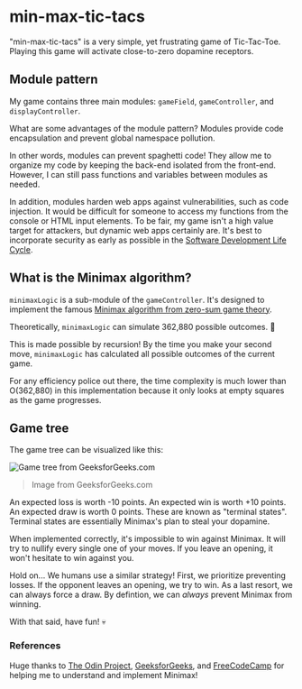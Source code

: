 # min-max-tic-tacs

"min-max-tic-tacs" is a very simple, yet frustrating game of Tic-Tac-Toe. Playing this game will activate close-to-zero dopamine receptors.

## Module pattern

My game contains three main modules: `gameField`, `gameController`, and `displayController`.

What are some advantages of the module pattern? Modules provide code encapsulation and prevent global namespace pollution.

In other words, modules can prevent spaghetti code! They allow me to organize my code by keeping the back-end isolated from the front-end. However, I can still pass functions and variables between modules as needed.

In addition, modules harden web apps against vulnerabilities, such as code injection. It would be difficult for someone to access my functions from the console or HTML input elements. To be fair, my game isn't a high value target for attackers, but dynamic web apps certainly are. It's best to incorporate security as early as possible in the [Software Development Life Cycle](https://en.wikipedia.org/wiki/Systems_development_life_cycle).

## What is the Minimax algorithm?

`minimaxLogic` is a sub-module of the `gameController`. It's designed to implement the famous [Minimax algorithm from zero-sum game theory](https://en.wikipedia.org/wiki/Minimax).

Theoretically, `minimaxLogic` can simulate 362,880 possible outcomes. :eyes:

This is made possible by recursion! By the time you make your second move, `minimaxLogic` has calculated all possible outcomes of the current game.

For any efficiency police out there, the time complexity is much lower than O(362,880) in this implementation because it only looks at empty squares as the game progresses.

## Game tree

The game tree can be visualized like this:

![Game tree from GeeksforGeeks.com](https://media.geeksforgeeks.org/wp-content/uploads/TIC_TAC.jpg)
> Image from GeeksforGeeks.com

An expected loss is worth -10 points. An expected win is worth +10 points. An expected draw is worth 0 points. These are known as "terminal states". Terminal states are essentially Minimax's plan to steal your dopamine.

When implemented correctly, it's impossible to win against Minimax. It will try to nullify every single one of your moves. If you leave an opening, it won't hesitate to win against you.

Hold on... We humans use a similar strategy! First, we prioritize preventing losses. If the opponent leaves an opening, we try to win. As a last resort, we can always force a draw. By defintion, we can *always* prevent Minimax from winning.

With that said, have fun! :skull:

### References

Huge thanks to [The Odin Project](https://www.theodinproject.com/lessons/node-path-javascript-tic-tac-toe), [GeeksforGeeks](https://www.geeksforgeeks.org/finding-optimal-move-in-tic-tac-toe-using-minimax-algorithm-in-game-theory/), and [FreeCodeCamp](https://www.freecodecamp.org/news/how-to-make-your-tic-tac-toe-game-unbeatable-by-using-the-minimax-algorithm-9d690bad4b37/) for helping me to understand and implement Minimax!
